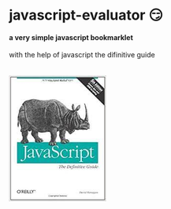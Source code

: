 # javascript-evaluator 😏                        
#### a very simple javascript bookmarklet 
 
with the help of javascript the difinitive guide<br/><br/><br/>
![difinitive guide](download.jpg)
